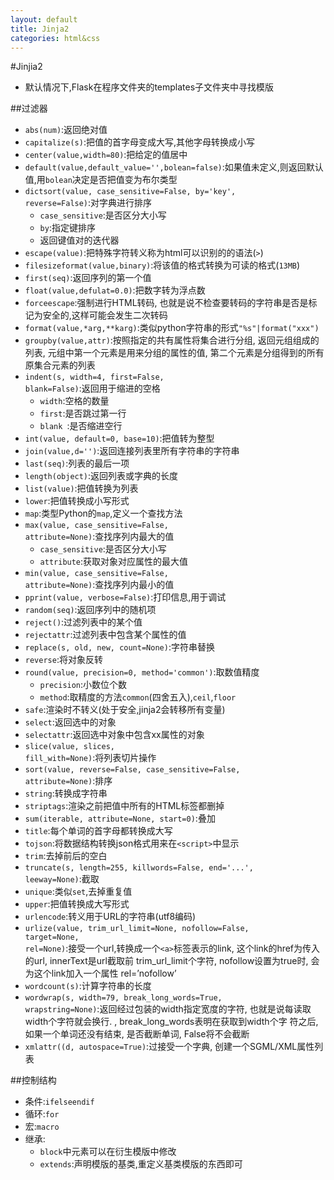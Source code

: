 ```yaml
---
layout: default
title: Jinja2
categories: html&css
---
```


#Jinjia2
  * 默认情况下,Flask在程序文件夹的templates子文件夹中寻找模版

##过滤器
  * <code>abs(num)</code>:返回绝对值
  * <code>capitalize(s)</code>:把值的首字母变成大写,其他字母转换成小写
  * <code>center(value,width=80)</code>:把给定的值居中
  * <code>default(value,default_value='',bolean=false)</code>:如果值未定义,则返回默认值,用<code>bolean</code>决定是否把值变为布尔类型
  * <code>dictsort(value, case_sensitive=False, by='key', reverse=False)</code>:对字典进行排序
    * <code>case_sensitive</code>:是否区分大小写
    * <code>by</code>:指定键排序
    * 返回键值对的迭代器
  * <code>escape(value)</code>:把特殊字符转义称为html可以识别的的语法(<code>&gt;</code>)
  * <code>filesizeformat(value,binary)</code>:将该值的格式转换为可读的格式(<code>13MB</code>)
  * <code>first(seq)</code>:返回序列的第一个值
  * <code>float(value,defulat=0.0)</code>:把数字转为浮点数
  * <code>forceescape</code>:强制进行HTML转码, 也就是说不检查要转码的字符串是否是标记为安全的,这样可能会发生二次转码
  * <code>format(value,\*arg,**karg)</code>:类似python字符串的形式<code>"%s"|format("xxx")</code>
  * <code>groupby(value,attr)</code>:按照指定的共有属性将集合进行分组, 返回元组组成的列表, 元组中第一个元素是用来分组的属性的值, 第二个元素是分组得到的所有原集合元素的列表
  * <code>indent(s, width=4, first=False, blank=False)</code>:返回用于缩进的空格
    * <code>width</code>:空格的数量
    * <code>first</code>:是否跳过第一行
    * <code>blank </code>:是否缩进空行
  * <code>int(value, default=0, base=10)</code>:把值转为整型
  * <code>join(value,d='')</code>:返回连接列表里所有字符串的字符串
  * <code>last(seq)</code>:列表的最后一项
  * <code>length(object)</code>:返回列表或字典的长度
  * <code>list(value)</code>:把值转换为列表
  * <code>lower</code>:把值转换成小写形式
  * <code>map</code>:类型Python的<code>map</code>,定义一个查找方法
  * <code>max(value, case_sensitive=False, attribute=None)</code>:查找序列内最大的值
    * <code>case_sensitive</code>:是否区分大小写
    * <code>attribute</code>:获取对象对应属性的最大值
  * <code>min(value, case_sensitive=False, attribute=None)</code>:查找序列内最小的值
  * <code>pprint(value, verbose=False)</code>:打印信息,用于调试
  * <code>random(seq)</code>:返回序列中的随机项
  * <code>reject()</code>:过滤列表中的某个值
  * <code>rejectattr</code>:过滤列表中包含某个属性的值
  * <code>replace(s, old, new, count=None)</code>:字符串替换
  * <code>reverse</code>:将对象反转
  * <code>round(value, precision=0, method='common')</code>:取数值精度
    * <code>precision</code>:小数位个数
    * <code>method</code>:取精度的方法<code>common</code>(四舍五入),<code>ceil</code>,<code>floor</code>
  * <code>safe</code>:渲染时不转义(处于安全,jinja2会转移所有变量)
  * <code>select</code>:返回选中的对象
  * <code>selectattr</code>:返回选中对象中包含xx属性的对象
  * <code>slice(value, slices, fill_with=None)</code>:将列表切片操作
  * <code>sort(value, reverse=False, case_sensitive=False, attribute=None)</code>:排序
  * <code>string</code>:转换成字符串
  * <code>striptags</code>:渲染之前把值中所有的HTML标签都删掉
  * <code>sum(iterable, attribute=None, start=0)</code>:叠加
  * <code>title</code>:每个单词的首字母都转换成大写
  * <code>tojson</code>:将数据结构转换json格式用来在<code>&lt;script&gt;</code>中显示
  * <code>trim</code>:去掉前后的空白
  * <code>truncate(s, length=255, killwords=False, end='...', leeway=None)</code>:截取
  * <code>unique</code>:类似<code>set</code>,去掉重复值
  * <code>upper</code>:把值转换成大写形式
  * <code>urlencode</code>:转义用于URL的字符串(utf8编码)
  * <code>urlize(value, trim_url_limit=None, nofollow=False, target=None, rel=None)</code>:接受一个url,转换成一个<code>&lt;a&gt;</code>标签表示的link, 这个link的href为传入的url, innerText是url截取前 trim_url_limit个字符, nofollow设置为true时, 会为这个link加入一个属性 rel=’nofollow’
  * <code>wordcount(s)</code>:计算字符串的长度
  * <code>wordwrap(s, width=79, break_long_words=True, wrapstring=None)</code>:返回经过包装的width指定宽度的字符, 也就是说每读取width个字符就会换行. , break_long_words表明在获取到width个字 符之后, 如果一个单词还没有结束, 是否截断单词, False将不会截断
  * <code>xmlattr((d, autospace=True)</code>:过接受一个字典, 创建一个SGML/XML属性列表

##控制结构
  * 条件:<code>if</code><code>else</code><code>endif</code>
  * 循环:<code>for</code>
  * 宏:<code>macro</code>
  * 继承:
    * <code>block</code>中元素可以在衍生模版中修改
    * <code>extends</code>:声明模版的基类,重定义基类模版的东西即可
